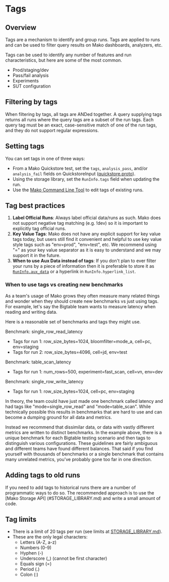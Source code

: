 # Tags

## Overview

Tags are a mechanism to identify and group runs. Tags are applied to runs and
can be used to filter query results on Mako dashboards, analyzers, etc.

Tags can be used to identify any number of features and run characteristics,
but here are some of the most common.

*   Prod/staging/dev
*   Pass/fail analysis
*   Experiments
*   SUT configuration

## Filtering by tags

When filtering by tags, all tags are ANDed together. A query supplying tags
returns all runs where the query tags are a subset of the run tags. Each query
tag must be an exact, case-sensitive match of one of the run tags, and they do
not support regular expressions.

## Setting tags

You can set tags in one of three ways:

*   From a Mako Quickstore test, set the `tags`, `analysis_pass`, and/or
    `analysis_fail` fields on QuickstoreInput
    ([quickstore.proto](../quickstore/quickstore.proto)).
*   Using the storage library, set the `RunInfo.tags` field when updating the
    run.
*   Use the [Mako Command Line Tool](CLI.md) to edit tags of
    existing runs.

## Tag best practices

1.  **Label Official Runs**: Always label official data/runs as such. Mako
    does not support negative tag matching (e.g. !dev) so it is important to
    explicitly tag official runs.
2.  **Key Value Tags**: Mako does not have any explicit support for key
    value tags today, but users still find it convenient and helpful to use
    key value style tags such as "env=prod", "env=test", etc. We recommend
    using "=" as your key value separator as it is easy to understand and we
    may support it in the future.
3.  **When to use Aux Data instead of tags**: If you don't plan to ever filter
    your runs by a piece of information then it is preferable to store it as
    [`RunInfo.aux_data`](../spec/proto/mako.proto) or a hyperlink in
    `RunInfo.hyperlink_list`.

### When to use tags vs creating new benchmarks

As a team's usage of Mako grows they often measure many related things and
wonder when they should create new benchmarks vs just using tags. For example,
let's say the Bigtable team wants to measure latency when reading and writing
data.

Here is a reasonable set of benchmarks and tags they might use.

Benchmark: single_row_read_latency

*  Tags for run 1: row_size_bytes=1024, bloomfilter=mode_a, cell=pc, env=staging
*  Tags for run 2: row_size_bytes=4096, cell=jd, env=test

Benchmark: table_scan_latency

*  Tags for run 1: num_rows=500, experiment=fast_scan, cell=vn, env=dev

Benchmark: single_row_write_latency

*  Tags for run 1: row_size_bytes=1024, cell=pc, env=staging

In theory, the team could have just made one benchmark called latency and had
tags like "mode=single_row_read" and "mode=table_scan". While technically
possible this results in benchmarks that are hard to use and can become a
dumping ground for all data and metrics.

Instead we recommend that dissimilar data, or data with vastly different
metrics are written to distinct benchmarks. In the example above, there is a
unique benchmark for each Bigtable testing scenario and then tags to
distinguish various configurations. These guidelines are fairly ambiguous and
different teams have found different balances. That said if you find yourself
with thousands of benchmarks or a single benchmark that contains many unrelated
metrics, you've probably gone too far in one direction.

## Adding tags to old runs

If you need to add tags to historical runs there are a number of programmatic
ways to do so. The recommended approach is to use the [Mako Storage API]
(#STORAGE_LIBRARY.md) and write a small amount of code.

## Tag limits

-   There is a limit of 20 tags per run (see limits at
    [STORAGE_LIBRARY.md](STORAGE_LIBRARY.md#storage-limitation)).
-   These are the only legal characters:
    *   Letters (A-Z, a-z)
    *   Numbers (0-9)
    *   Hyphen (-)
    *   Underscore (_) (cannot be first character)
    *   Equals sign (=)
    *   Period (.)
    *   Colon (:)
